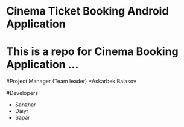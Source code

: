 # Cinema Ticket Booking Android Application

# This is a repo for Cinema Booking Application ...

#Project Manager (Team leader)
*Askarbek Baiasov

#Developers
* Sanzhar
* Daiyr
* Sapar
